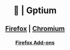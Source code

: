 <div align="center">

# 🤖 | Gptium

</div>

<div align="center">

<div align="center">

## [Firefox](firefox/gptium) | [Chromium](chromium/gptium)

### [Firefox Add-ons](https://addons.mozilla.org/en-US/firefox/addon/gptium/)

</div>
